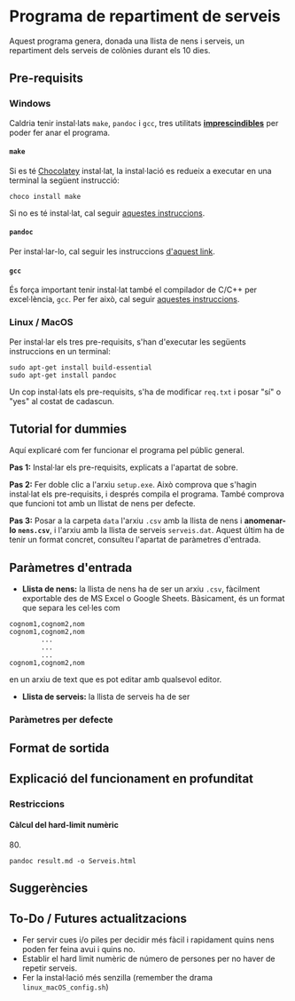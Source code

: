 # Programa de repartiment de serveis

Aquest programa genera, donada una llista de nens i serveis, un repartiment dels serveis de colònies durant els 10 dies.

## Pre-requisits

### Windows

Caldria tenir instal·lats `make`, `pandoc` i `gcc`, tres utilitats <u>**imprescindibles**</u> per poder fer anar el programa.

#### `make`

Si es té [Chocolatey](https://chocolatey.org/install) instal·lat, la instal·lació es redueix a executar en una terminal la següent instrucció:

```shell
choco install make
```

Si no es té instal·lat, cal seguir [aquestes instruccions](http://gnuwin32.sourceforge.net/packages/make.htm).

#### `pandoc`

Per instal·lar-lo, cal seguir les instruccions [d'aquest link](https://pandoc.org/installing.html).

#### `gcc`

És força important tenir instal·lat també el compilador de C/C++ per excel·lència, `gcc`. Per fer això, cal seguir [aquestes instruccions]().

### Linux / MacOS

Per instal·lar els tres pre-requisits, s'han d'executar les següents instruccions en un terminal:

```shell
sudo apt-get install build-essential
sudo apt-get install pandoc
```

Un cop instal·lats els pre-requisits, s'ha de modificar `req.txt` i posar "sí" o "yes" al costat de cadascun.

## Tutorial for dummies

Aquí explicaré com fer funcionar el programa pel públic general.

**Pas 1:** Instal·lar els pre-requisits, explicats a l'apartat de sobre.

**Pas 2:** Fer doble clic a l'arxiu `setup.exe`. Això comprova que s'hagin instal·lat els pre-requisits, i després  compila el programa. També comprova que funcioni tot amb un llistat de nens per defecte.

**Pas 3:** Posar a la carpeta `data` l'arxiu `.csv` amb la llista de nens i **anomenar-lo `nens.csv`**, i l'arxiu amb la llista de serveis `serveis.dat`. Aquest últim ha de tenir un format concret, consulteu l'apartat de paràmetres d'entrada.

## Paràmetres d'entrada

- **Llista de nens:** la llista de nens ha de ser un arxiu `.csv`, fàcilment exportable des de MS Excel o Google Sheets. Bàsicament, és un format que separa les cel·les com

```.csv
cognom1,cognom2,nom
cognom1,cognom2,nom
		...
		...
		...
cognom1,cognom2,nom
```

en un arxiu de text que es pot editar amb qualsevol editor.

- **Llista de serveis:** la llista de serveis ha de ser

### Paràmetres per defecte

## Format de sortida

## Explicació del funcionament en profunditat

### Restriccions

#### Càlcul del hard-limit numèric
$80$.
```shell
pandoc result.md -o Serveis.html
```

## Suggerències

## To-Do / Futures actualitzacions

- Fer servir cues i/o piles per decidir més fàcil i rapidament quins nens poden fer feina avui i quins no.
- Establir el hard limit numèric de número de persones per no haver de repetir serveis.
- Fer la instal·lació més senzilla (remember the drama `linux_macOS_config.sh`)